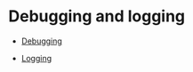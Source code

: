 # Debugging and logging
 
* [Debugging](debugging-and-logging/debugging.md)

* [Logging](debugging-and-logging/logging.md)
